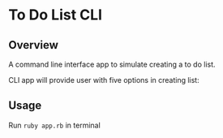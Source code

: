 # To Do List CLI

## Overview
A command line interface app to simulate creating a to do list.

CLI app will provide user with five options in creating list:


## Usage
Run `ruby app.rb` in terminal
